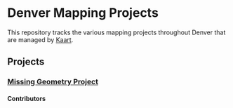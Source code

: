 # Denver Mapping Projects
This repository tracks the various mapping projects throughout Denver that are managed by [Kaart](https://github.com/KaartGroup/Denver/blob/master/KAART.md "Kaart").

## Projects

### [Missing Geometry Project](https://github.com/KaartGroup/Denver/projects/1 "Project 1")


#### Contributors

